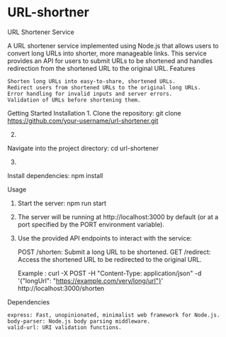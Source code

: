 # URL-shortner
URL Shortener Service

A URL shortener service implemented using Node.js that allows users to convert long URLs into shorter, more manageable links. This service provides an API for users to submit URLs to be shortened and handles redirection from the shortened URL to the original URL.
Features

    Shorten long URLs into easy-to-share, shortened URLs.
    Redirect users from shortened URLs to the original long URLs.
    Error handling for invalid inputs and server errors.
    Validation of URLs before shortening them.

Getting Started
Installation
1.
  Clone the repository:
  git clone https://github.com/your-username/url-shortener.git

2.
  Navigate into the project directory:
  cd url-shortener

3.
  Install dependencies:
  npm install


  Usage

1.
    Start the server:
    npm run start

2.
    The server will be running at http://localhost:3000 by default (or at a port specified by the PORT environment variable).


3. 
    Use the provided API endpoints to interact with the service:

    POST /shorten: Submit a long URL to be shortened.
    GET /redirect: Access the shortened URL to be redirected to the original URL.

    Example :
    curl -X POST -H "Content-Type: application/json" -d '{"longUrl": "https://example.com/very/long/url"}' http://localhost:3000/shorten


Dependencies

    express: Fast, unopinionated, minimalist web framework for Node.js.
    body-parser: Node.js body parsing middleware.
    valid-url: URI validation functions.
